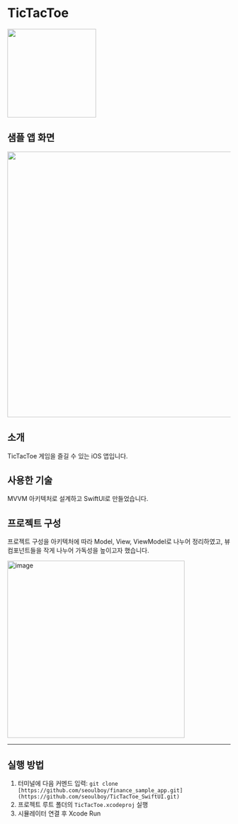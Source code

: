 # TicTacToe

<img src="https://github.com/user-attachments/assets/f937d18c-c53f-40d9-89e9-138569fe0d5d" width="200"/>

## 샘플 앱 화면 

<img src="https://velog.velcdn.com/images/devapploper/post/c600a92c-f823-42c8-a06b-18579372ebfd/image.png" width="600"/>

## 소개

TicTacToe 게임을 즐길 수 있는 iOS 앱입니다. 

## 사용한 기술

MVVM 아키텍처로 설계하고 SwiftUI로 만들었습니다.

## 프로젝트 구성

프로젝트 구성을 아키텍처에 따라 Model, View, ViewModel로 나누어 정리하였고, 뷰 컴포넌트들을 작게 나누어 가독성을 높이고자 했습니다.

<img height="400" alt="image" src="https://github.com/user-attachments/assets/d7eac051-b025-4e8e-afa1-867e73a23881" />

---

## 실행 방법

1. 터미널에 다음 커멘드 입력: `git clone [https://github.com/seoulboy/finance_sample_app.git](https://github.com/seoulboy/TicTacToe_SwiftUI.git)`
2. 프로젝트 루트 폴더의 `TicTacToe.xcodeproj` 실행
3. 시뮬레이터 연결 후 Xcode Run
